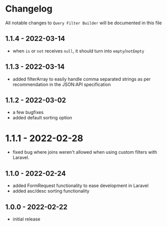 # Changelog

All notable changes to `Query Filter Builder` will be documented in this file

## 1.1.4 - 2022-03-14

- when `is` or `not` receives `null`, it should turn into `empty`/`notEmpty`

## 1.1.3 - 2022-03-14

- added filterArray to easily handle comma separated strings as per recommendation in the JSON:API specification

## 1.1.2 - 2022-03-02

- a few bugfixes
- added default sorting option

# 1.1.1 - 2022-02-28

- fixed bug where joins weren't allowed when using custom filters with Laravel.

## 1.1.0 - 2022-02-24

- added FormRequest functionality to ease development in Laravel
- added asc/desc sorting functionality

## 1.0.0 - 2022-02-22

- initial release
